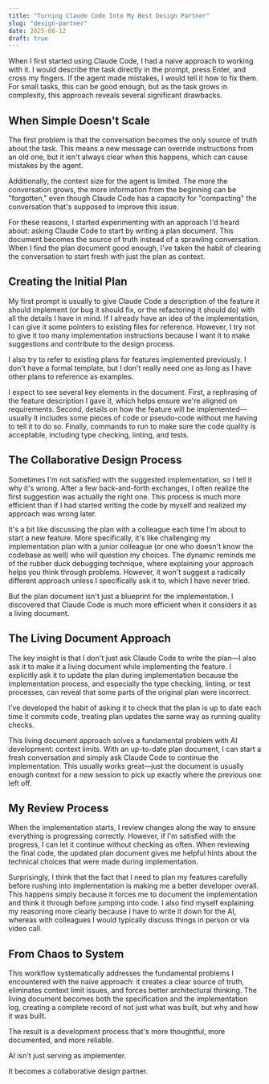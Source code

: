 ```yaml
---
title: "Turning Claude Code Into My Best Design Partner"
slug: "design-partner"
date: 2025-08-12
draft: true
---
```


When I first started using Claude Code, I had a naive approach to working with it. I would describe the task directly in the prompt, press Enter, and cross my fingers. If the agent made mistakes, I would tell it how to fix them. For small tasks, this can be good enough, but as the task grows in complexity, this approach reveals several significant drawbacks.

## When Simple Doesn't Scale

The first problem is that the conversation becomes the only source of truth about the task. This means a new message can override instructions from an old one, but it isn't always clear when this happens, which can cause mistakes by the agent.

Additionally, the context size for the agent is limited. The more the conversation grows, the more information from the beginning can be "forgotten," even though Claude Code has a capacity for "compacting" the conversation that's supposed to improve this issue.

For these reasons, I started experimenting with an approach I'd heard about: asking Claude Code to start by writing a plan document. This document becomes the source of truth instead of a sprawling conversation. When I find the plan document good enough, I've taken the habit of clearing the conversation to start fresh with just the plan as context.

## Creating the Initial Plan

My first prompt is usually to give Claude Code a description of the feature it should implement (or bug it should fix, or the refactoring it should do) with all the details I have in mind. If I already have an idea of the implementation, I can give it some pointers to existing files for reference. However, I try not to give it too many implementation instructions because I want it to make suggestions and contribute to the design process.

I also try to refer to existing plans for features implemented previously. I don't have a formal template, but I don't really need one as long as I have other plans to reference as examples.

I expect to see several key elements in the document. First, a rephrasing of the feature description I gave it, which helps ensure we're aligned on requirements. Second, details on how the feature will be implemented—usually it includes some pieces of code or pseudo-code without me having to tell it to do so. Finally, commands to run to make sure the code quality is acceptable, including type checking, linting, and tests.

## The Collaborative Design Process

Sometimes I'm not satisfied with the suggested implementation, so I tell it why it's wrong. After a few back-and-forth exchanges, I often realize the first suggestion was actually the right one. This process is much more efficient than if I had started writing the code by myself and realized my approach was wrong later.

It's a bit like discussing the plan with a colleague each time I'm about to start a new feature. More specifically, it's like challenging my implementation plan with a junior colleague (or one who doesn't know the codebase as well) who will question my choices. The dynamic reminds me of the rubber duck debugging technique, where explaining your approach helps you think through problems. However, it won't suggest a radically different approach unless I specifically ask it to, which I have never tried.

But the plan document isn't just a blueprint for the implementation. I discovered that Claude Code is much more efficient when it considers it as a living document.

## The Living Document Approach

The key insight is that I don't just ask Claude Code to write the plan—I also ask it to make it a living document while implementing the feature. I explicitly ask it to update the plan during implementation because the implementation process, and especially the type checking, linting, or test processes, can reveal that some parts of the original plan were incorrect.

I've developed the habit of asking it to check that the plan is up to date each time it commits code, treating plan updates the same way as running quality checks.

This living document approach solves a fundamental problem with AI development: context limits. With an up-to-date plan document, I can start a fresh conversation and simply ask Claude Code to continue the implementation. This usually works great—just the document is usually enough context for a new session to pick up exactly where the previous one left off.

## My Review Process

When the implementation starts, I review changes along the way to ensure everything is progressing correctly. However, if I'm satisfied with the progress, I can let it continue without checking as often. When reviewing the final code, the updated plan document gives me helpful hints about the technical choices that were made during implementation.

Surprisingly, I think that the fact that I need to plan my features carefully before rushing into implementation is making me a better developer overall. This happens simply because it forces me to document the implementation and think it through before jumping into code. I also find myself explaining my reasoning more clearly because I have to write it down for the AI, whereas with colleagues I would typically discuss things in person or via video call.

## From Chaos to System

This workflow systematically addresses the fundamental problems I encountered with the naive approach: it creates a clear source of truth, eliminates context limit issues, and forces better architectural thinking. The living document becomes both the specification and the implementation log, creating a complete record of not just what was built, but why and how it was built.

The result is a development process that's more thoughtful, more documented, and more reliable.

AI isn't just serving as implementer.

It becomes a collaborative design partner.
